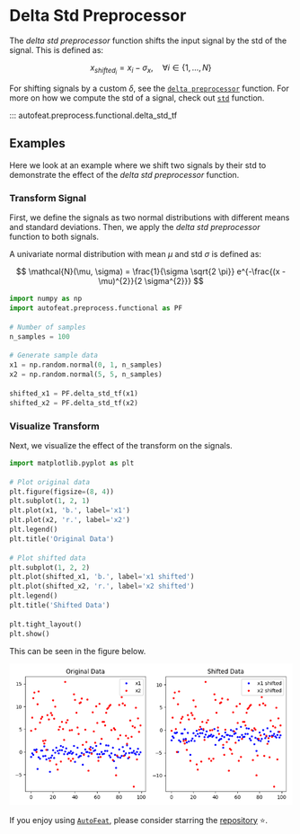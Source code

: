 # Delta Std Preprocessor

The *delta std preprocessor* function shifts the input signal by the std of the signal. This is defined as:

$$
x_{shifted_{i}} = x_{i} - \sigma_{x}, \quad \forall i \in \{1, \dots, N\}
$$

For shifting signals by a custom $\delta$, see the [`delta preprocessor`](../functional/delta_preprocessor_fn.md) function. For more on how we compute the std of a signal, check out [`std`](../../functional/std.md) function.

::: autofeat.preprocess.functional.delta_std_tf

## Examples

Here we look at an example where we shift two signals by their std to demonstrate the effect of the *delta std preprocessor* function.

### Transform Signal

First, we define the signals as two normal distributions with different means and standard deviations. Then, we apply the *delta std preprocessor* function to both signals.

A univariate normal distribution with mean $\mu$ and std $\sigma$ is defined as:

$$
\mathcal{N}(\mu, \sigma) = \frac{1}{\sigma \sqrt{2 \pi}} e^{-\frac{(x - \mu)^{2}}{2 \sigma^{2}}}
$$


```python
import numpy as np
import autofeat.preprocess.functional as PF

# Number of samples
n_samples = 100

# Generate sample data
x1 = np.random.normal(0, 1, n_samples)
x2 = np.random.normal(5, 5, n_samples)

shifted_x1 = PF.delta_std_tf(x1)
shifted_x2 = PF.delta_std_tf(x2)
```

### Visualize Transform

Next, we visualize the effect of the transform on the signals.

```python
import matplotlib.pyplot as plt

# Plot original data
plt.figure(figsize=(8, 4))
plt.subplot(1, 2, 1)
plt.plot(x1, 'b.', label='x1')
plt.plot(x2, 'r.', label='x2')
plt.legend()
plt.title('Original Data')

# Plot shifted data
plt.subplot(1, 2, 2)
plt.plot(shifted_x1, 'b.', label='x1 shifted')
plt.plot(shifted_x2, 'r.', label='x2 shifted')
plt.legend()
plt.title('Shifted Data')

plt.tight_layout()
plt.show()
```

This can be seen in the figure below.

![DeltaStd](../../../assets/delta_std_f_visualize.png)


If you enjoy using [`AutoFeat`](../../../index.md), please consider starring the [repository](https://github.com/autonlab/AutoFeat) ⭐️.